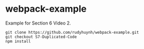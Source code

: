 # webpack-example

Example for Section 6 Video 2.

```
git clone https://github.com/rudyhuynh/webpack-example.git
git checkout S7-Duplicated-Code
npm install
```
